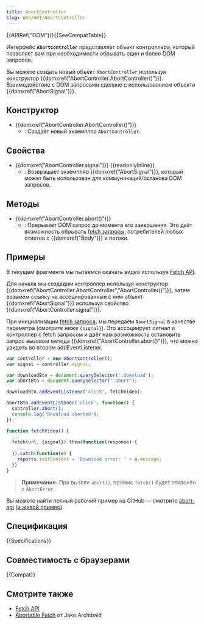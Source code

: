 ```yaml
---
title: AbortController
slug: Web/API/AbortController
---
```


{{APIRef("DOM")}}{{SeeCompatTable}}

Интерфейс **`AbortController`** представляет объект контроллера, который позволяет вам при необходимости обрывать один и более DOM запросов.

Вы можете создать новый объект `AbortController` используя конструктор {{domxref("AbortController.AbortController()")}}. Взаимодействие с DOM запросами сделано с использованием объекта {{domxref("AbortSignal")}}.

## Конструктор

- {{domxref("AbortController.AbortController()")}}
  - : Создаёт новый экземпляр `AbortController`.

## Свойства

- {{domxref("AbortController.signal")}} {{readonlyInline}}
  - : Возвращает экземпляр {{domxref("AbortSignal")}}, который может быть использован для коммуникаций/останова DOM запросов.

## Методы

- {{domxref("AbortController.abort()")}}
  - : Прерывает DOM запрос до момента его завершения. Это даёт возможность обрывать [fetch запросы](/ru/docs/Web/API/WindowOrWorkerGlobalScope/fetch), потребителей любых ответов с {{domxref("Body")}} и потоки.

## Примеры

В текущем фрагменте мы пытаемся скачать видео используя [Fetch API](/ru/docs/Web/API/Fetch_API).

Для начала мы создадим контроллер используя конструктор {{domxref("AbortController.AbortController","AbortController()")}}, затем возьмём ссылку на ассоциированный с ним объект {{domxref("AbortSignal")}} используя свойство {{domxref("AbortController.signal")}}.

При инициализации [fetch запроса](/ru/docs/Web/API/WindowOrWorkerGlobalScope/fetch), мы передаём `AbortSignal` в качестве параметра (смотрите ниже `{signal}`). Это ассоциирует сигнал и контроллер с fetch запросом и даёт нам возможность остановить запрос вызовом метода {{domxref("AbortController.abort()")}}, что можно увидеть во втором addEventListener.

```js
var controller = new AbortController();
var signal = controller.signal;

var downloadBtn = document.querySelector('.download');
var abortBtn = document.querySelector('.abort');

downloadBtn.addEventListener('click', fetchVideo);

abortBtn.addEventListener('click', function() {
  controller.abort();
  console.log('Download aborted');
});

function fetchVideo() {
  ...
  fetch(url, {signal}).then(function(response) {
    ...
  }).catch(function(e) {
    reports.textContent = 'Download error: ' + e.message;
  })
}
```

> **Примечание:** При вызове `abort()`, промис `fetch()` будет отклонён с `AbortError`.

Вы можете найти полный рабочий пример на GitHub — смотрите [abort-api](https://github.com/mdn/dom-examples/tree/master/abort-api) ([и живой пример](https://mdn.github.io/dom-examples/abort-api/)).

## Спецификация

{{Specifications}}

## Совместимость с браузерами

{{Compat}}

## Смотрите также

- [Fetch API](/ru/docs/Web/API/Fetch_API)
- [Abortable Fetch](https://developers.google.com/web/updates/2017/09/abortable-fetch) от Jake Archibald
